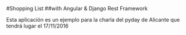 #Shopping List 
##with Angular & Django Rest Framework

Esta aplicación es un ejemplo para la charla del pyday de Alicante que tendrá lugar el 17/11/2016
